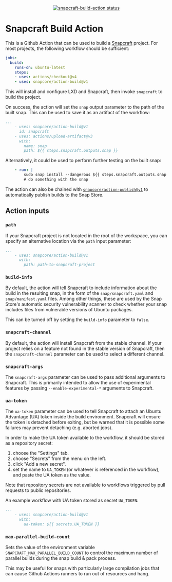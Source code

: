 <p align="center">
  <a href="https://github.com/snapcore/action-build/actions"><img alt="snapcraft-build-action status" src="https://github.com/snapcore/action-build/workflows/build-test/badge.svg"></a>
</p>

# Snapcraft Build Action

This is a Github Action that can be used to build a
[Snapcraft](https://snapcraft.io) project.  For most projects, the
following workflow should be sufficient:

```yaml
jobs:
  build:
    runs-on: ubuntu-latest
    steps:
    - uses: actions/checkout@v4
    - uses: snapcore/action-build@v1
```

This will install and configure LXD and Snapcraft, then invoke
`snapcraft` to build the project.

On success, the action will set the `snap` output parameter to the
path of the built snap.  This can be used to save it as an artifact of
the workflow:

```yaml
...
    - uses: snapcore/action-build@v1
      id: snapcraft
    - uses: actions/upload-artifact@v3
      with:
        name: snap
        path: ${{ steps.snapcraft.outputs.snap }}
```

Alternatively, it could be used to perform further testing on the built snap:

```yaml
    - run: |
        sudo snap install --dangerous ${{ steps.snapcraft.outputs.snap }}
        # do something with the snap
```

The action can also be chained with
[`snapcore/action-publish@v1`](https://github.com/snapcore/action-publish)
to automatically publish builds to the Snap Store.


## Action inputs

### `path`

If your Snapcraft project is not located in the root of the workspace,
you can specify an alternative location via the `path` input
parameter:

```yaml
...
    - uses: snapcore/action-build@v1
      with:
        path: path-to-snapcraft-project
```

### `build-info`

By default, the action will tell Snapcraft to include information
about the build in the resulting snap, in the form of the
`snap/snapcraft.yaml` and `snap/manifest.yaml` files.  Among other
things, these are used by the Snap Store's automatic security
vulnerability scanner to check whether your snap includes files from
vulnerable versions of Ubuntu packages.

This can be turned off by setting the `build-info` parameter to
`false`.

### `snapcraft-channel`

By default, the action will install Snapcraft from the stable
channel.  If your project relies on a feature not found in the stable
version of Snapcraft, then the `snapcraft-channel` parameter can be
used to select a different channel.

### `snapcraft-args`

The `snapcraft-args` parameter can be used to pass additional
arguments to Snapcraft.  This is primarily intended to allow the use
of experimental features by passing `--enable-experimental-*`
arguments to Snapcraft.

### `ua-token`

The `ua-token` parameter can be used to tell Snapcraft to attach an Ubuntu
Advantage (UA) token inside the build environment. Snapcraft will ensure
the token is detached before exiting, but be warned that it is possible
some failures may prevent detaching (e.g. aborted jobs).

In order to make the UA token available to the workflow, it should be stored
as a repository secret:

1. choose the "Settings" tab.
2. choose "Secrets" from the menu on the left.
3. click "Add a new secret".
4. set the name to `UA_TOKEN` (or whatever is referenced in the workflow),
   and paste the UA token as the value.

Note that repository secrets are not available to workflows triggered
by pull requests to public repositories.

An example workflow with UA token stored as secret `UA_TOKEN`:

```yaml
...
    - uses: snapcore/action-build@v1
      with:
        ua-token: ${{ secrets.UA_TOKEN }}
```

### `max-parallel-build-count`

Sets the value of the environment variable `SNAPCRAFT_MAX_PARALLEL_BUILD_COUNT` 
to control the maximum number of parallel builds during the snap build & pack
process.

This may be useful for snaps with particularly large compilation jobs that
can cause Github Actions runners to run out of resources and hang.
